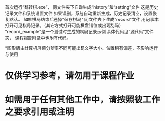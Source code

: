 首次运行“翻转棋.exe”，
同文件夹下自动生成“history”和“setting”文件
这是历史记录文件和系统设置文件
如果误删，系统自动重新生成，历史记录清空，设置恢复默认。
如果棋局结束后选择“保存棋局”
同文件夹下生成“record”文件
用记事本打开可见棋局记录。（其它方式打开可能棋盘错位或出现乱码）
“record_example”是一个测试时生成的棋局记录示例
具体代码见“源代码”文件夹，
课程报告附录中也附有代码。

*图形版由计算机屏幕分辨率不同可能出现文字大小、位置稍有偏差，不影响运行与使用

# 仅供学习参考，请勿用于课程作业
# 如需用于任何其他工作中，请按照彼工作之要求引用或注明
